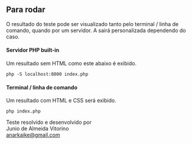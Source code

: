 ## Para rodar ##

O resultado do teste pode ser visualizado tanto pelo terminal / linha de comando, quando por um servidor. A sairá personalizada dependendo do caso.

#### Servidor PHP built-in  #### 
Um resultado sem HTML como este abaixo é exibido.

~~~shell script
php -S localhost:8000 index.php
~~~

#### Terminal / linha de comando  #### 
Um resultado com HTML e CSS será exibido.

~~~shell script
php index.php
~~~


Teste resolvido e desenvolvido por   
Junio de Almeida Vitorino   
anarkaike@gmail.com  